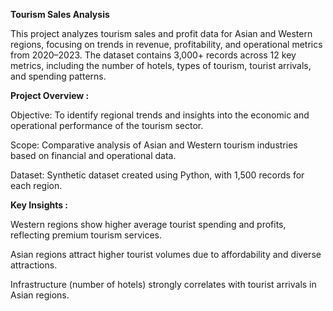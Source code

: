 **Tourism Sales Analysis**

This project analyzes tourism sales and profit data for Asian and Western regions, focusing on trends in revenue, profitability, and operational metrics from 2020–2023. 
The dataset contains 3,000+ records across 12 key metrics, including the number of hotels, types of tourism, tourist arrivals, and spending patterns.


**Project Overview :**

Objective: To identify regional trends and insights into the economic and operational performance of the tourism sector.

Scope: Comparative analysis of Asian and Western tourism industries based on financial and operational data.

Dataset: Synthetic dataset created using Python, with 1,500 records for each region.

**Key Insights :**

Western regions show higher average tourist spending and profits, reflecting premium tourism services.

Asian regions attract higher tourist volumes due to affordability and diverse attractions.

Infrastructure (number of hotels) strongly correlates with tourist arrivals in Asian regions.
